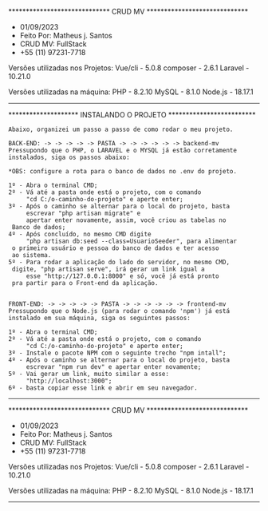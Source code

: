 ***************************** CRUD MV *****************************
- 01/09/2023 
- Feito Por: Matheus j. Santos 
- CRUD MV: FullStack
- +55 (11) 97231-7718

Versões utilizadas nos Projetos:
Vue/cli - 5.0.8
composer -  2.6.1
Laravel - 10.21.0

Versões utilizadas na máquina:
PHP - 8.2.10
MySQL - 8.1.0
Node.js - 18.17.1
*******************************************************************



******************** INSTALANDO O PROJETO *************************

    Abaixo, organizei um passo a passo de como rodar o meu projeto.

    BACK-END: -> -> -> -> -> PASTA -> -> -> -> -> -> backend-mv
    Pressupondo que o PHP, o LARAVEL e o MYSQL já estão corretamente
    instalados, siga os passos abaixo: 
    
    *OBS: configure a rota para o banco de dados no .env do projeto.

    1º - Abra o terminal CMD;
    2º - Vá até a pasta onde está o projeto, com o comando
         "cd C:/o-caminho-do-projeto" e aperte enter;
    3º - Após o caminho se alternar para o local do projeto, basta
         escrevar "php artisan migrate" e
         apertar enter novamente, assim, você criou as tabelas no
	 Banco de dados;
    4º - Após concluído, no mesmo CMD digite
         "php artisan db:seed --class=UsuarioSeeder", para alimentar
	 o primeiro usuário e pessoa do banco de dados e ter acesso
	 ao sistema.
    5º - Para rodar a aplicação do lado do servidor, no mesmo CMD,
	 digite, "php artisan serve", irá gerar um link igual a
         esse "http://127.0.0.1:8000" e só, você já está pronto
	 pra partir para o Front-end da aplicação. 


    FRONT-END: -> -> -> -> -> PASTA -> -> -> -> -> -> frontend-mv
    Pressupondo que o Node.js (para rodar o comando 'npm') já está
    instalado em sua máquina, siga os seguintes passos: 

    1º - Abra o terminal CMD;
    2º - Vá até a pasta onde está o projeto, com o comando
         "cd C:/o-caminho-do-projeto" e aperte enter;
    3º - Instale o pacote NPM com o seguinte trecho "npm intall";
    4º - Após o caminho se alternar para o local do projeto, basta
         escrevar "npm run dev" e apertar enter novamente;
    5º - Vai gerar um link, muito similar a esse:
         "http://localhost:3000";
    6º - basta copiar esse link e abrir em seu navegador.

******************************************************************



***************************** CRUD MV *****************************
- 01/09/2023 
- Feito Por: Matheus j. Santos 
- CRUD MV: FullStack
- +55 (11) 97231-7718

Versões utilizadas nos Projetos:
Vue/cli - 5.0.8
composer -  2.6.1
Laravel - 10.21.0

Versões utilizadas na máquina:
PHP - 8.2.10
MySQL - 8.1.0
Node.js - 18.17.1
*******************************************************************
